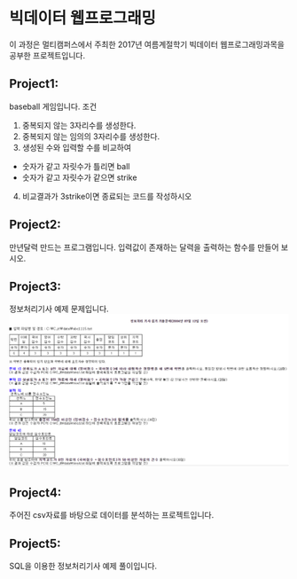 # 빅데이터 웹프로그래밍

이 과정은 멀티캠퍼스에서 주최한 2017년 여름계절학기 빅데이터 웹프로그래밍과목을 공부한 프로젝트입니다.


## Project1:
baseball 게임입니다.
조건
1. 중복되지 않는 3자리수를 생성한다.
2. 중복되지 않는 임의의 3자리수를 생성한다.
3. 생성된 수와 입력할 수를 비교하여
 - 숫자가 같고 자릿수가 틀리면 ball
 - 숫자가 같고 자릿수가 같으면 strike
 4. 비교결과가 3strike이면 종료되는 코드를 작성하시오

## Project2:
만년달력 만드는 프로그램입니다.
입력값이 존재하는 달력을 출력하는 함수를 만들어 보시오.

## Project3:
정보처리기사 예제 문제입니다.
![example3](https://github.com/innersme/BigData_summer/blob/master/project03_정보처리기사/실기.png)

## Project4:
주어진 csv자료를 바탕으로 데이터를 분석하는 프로젝트입니다.

## Project5:
SQL을 이용한 정보처리기사 예제 풀이입니다.

